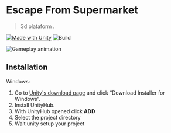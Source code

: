 # Escape From Supermarket

> 3d plataform .

[![Made with Unity](https://img.shields.io/badge/Made%20with-Unity-57b9d3.svg?style=plastic&logo=unity)](https://unity3d.com)
![Build](https://github.com/ChristyanS/escape.from.supermarket/workflows/Build/badge.svg)

![Gameplay animation](https://i.ibb.co/89XgDD6/banana.gif)

## Installation

Windows:
1. Go to [Unity's download page](https://store.unity.com/download) and click “Download Installer for Windows”.
1. Install UnityHub. 
1. With UnityHub opened click **ADD**
1. Select the project directory
1. Wait unity setup your project
